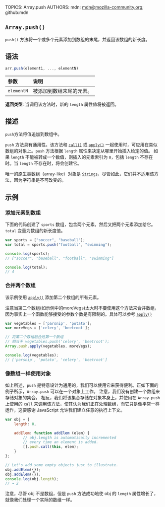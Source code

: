 TOPICS: Array.push
AUTHORS: mdn; mdn@mozilla-community.org; github:mdn

## `Array.push()`

`push()` 方法将一个或多个元素添加到数组的末尾，并返回该数组的新长度。

## 语法

```javascript
arr.push(element1, ..., elementN)
```

| 参数 | 说明 |
| :-- | :-- |
| `elementN` | 被添加到数组末尾的元素。 |

**返回类型**: 当调用该方法时，新的 `length` 属性值将被返回。

## 描述

`push`方法将值追加到数组中。

`push` 方法具有通用性。该方法和 [`call()`](/zh-hans/webfrontend/Function.call) 或
[`apply()`](/zh-hans/webfrontend/Function.apply) 一起使用时，可应用在类似数组的对象上。`push` 方法根据 `length` 属性来决定从哪里开始插入给定的值。
如果 `length` 不能被转成一个数值，则插入的元素索引为 `0`，包括 `length` 不存在时。当 `length` 不存在时，将会创建它。

唯一的原生类数组（array-like）对象是 [`Strings`](/zh-hans/webfrontend/String)，尽管如此，它们并不适用该方法，因为字符串是不可改变的。

## 示例

### 添加元素到数组

下面的代码创建了 `sports` 数组，包含两个元素，然后又把两个元素添加给它。`total` 变量为数组的新长度值。

```javascript
var sports = ["soccer", "baseball"];
var total = sports.push("football", "swimming");

console.log(sports);
// ["soccer", "baseball", "football", "swimming"]

console.log(total);  
// 4
```

### 合并两个数组

该示例使用 [`apply()`](/zh-hans/webfrontend/Function.apply) 添加第二个数组的所有元素。

注意当第二个数组(如示例中的moreVegs)太大时不要使用这个方法来合并数组，因为事实上一个函数能够接受的参数个数是有限制的。具体可以参考 [`apply()`](/zh-hans/webfrontend/Function.apply)

```javascript
var vegetables = ['parsnip', 'potato'];
var moreVegs = ['celery', 'beetroot'];

// 将第二个数组融合进第一个数组
// 相当于 vegetables.push('celery', 'beetroot');
Array.push.apply(vegetables, moreVegs);

console.log(vegetables);
// ['parsnip', 'potato', 'celery', 'beetroot']
```

### 像数组一样使用对象

如上所述，`push` 是特意设计为通用的，我们可以使用它来获得便利。正如下面的例子所示，`Array.push` 可以在一个对象上工作。 注意，我们没有创建一个数组来存储对象的集合。
相反，我们将该集合存储在对象本身上，并使用在 `Array.push` 上使用的 `call` 来调用该方法，使其认为我们正在处理数组，而它只是像平常一样运作，这要感谢
JavaScript 允许我们建立任意的执行上下文。

```javascript
var obj = {
    length: 0,

    addElem: function addElem (elem) {
        // obj.length is automatically incremented
        // every time an element is added.
        [].push.call(this, elem);
    }
};

// Let's add some empty objects just to illustrate.
obj.addElem({});
obj.addElem({});
console.log(obj.length);
// → 2
```

注意，尽管 obj 不是数组，但是 `push` 方法成功地使 obj 的 `length` 属性增长了，就像我们处理一个实际的数组一样。

